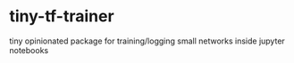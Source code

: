 # tiny-tf-trainer
tiny opinionated package for training/logging small networks inside jupyter notebooks
